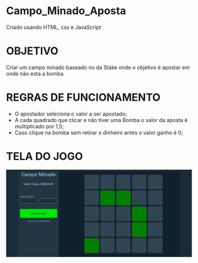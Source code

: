 # Campo_Minado_Aposta

Criado usando HTML, css e JavaScript

# OBJETIVO
Criar um campo minado baseado no da Stake onde o objetivo é apostar em onde não esta a bomba

# REGRAS DE FUNCIONAMENTO

 - O apostador seleciona o valor a ser apostado;
 - A cada quadrado que clicar e não tiver uma Bomba o valor da aposta é multiplicado por 1,5;
 - Caso clique na bomba sem retirar o dinheiro antes o valor ganho é 0;

# TELA DO JOGO

![Screenshot](screenshot.png)

